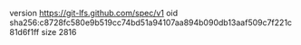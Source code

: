 version https://git-lfs.github.com/spec/v1
oid sha256:c8728fc580e9b519cc74bd51a94107aa894b090db13aaf509c7f221c81d6f1ff
size 2816
